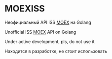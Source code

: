 # MOEXISS

Неофициальный API ISS [MOEX](https://iss.moex.com/iss/reference/) на Golang

Unofficial ISS [MOEX](https://iss.moex.com/iss/reference/) API on Golang 

Under active development, pls, do not use it

Находится в разработке, не стоит использовать